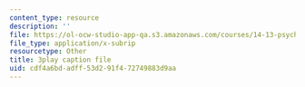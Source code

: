 ```yaml
---
content_type: resource
description: ''
file: https://ol-ocw-studio-app-qa.s3.amazonaws.com/courses/14-13-psychology-and-economics-spring-2020/cdf4a6bdadff53d291f472749883d9aa_3UTfFMTqH70.vtt
file_type: application/x-subrip
resourcetype: Other
title: 3play caption file
uid: cdf4a6bd-adff-53d2-91f4-72749883d9aa
---
```

